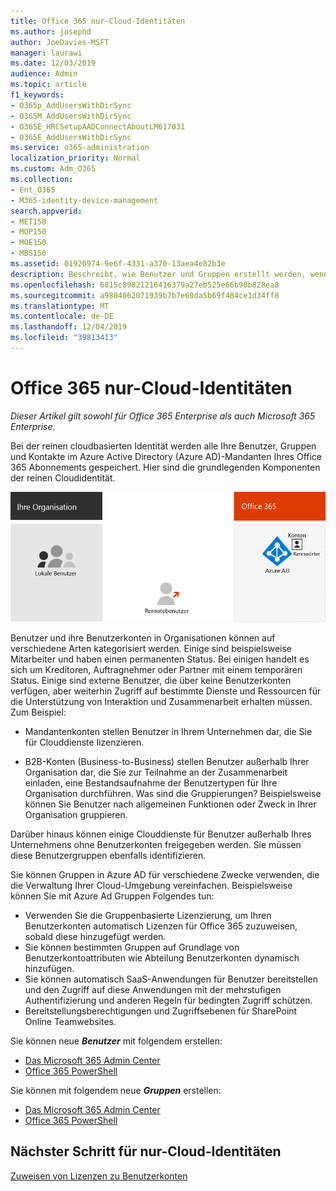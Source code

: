 ```yaml
---
title: Office 365 nur-Cloud-Identitäten
ms.author: josephd
author: JoeDavies-MSFT
manager: laurawi
ms.date: 12/03/2019
audience: Admin
ms.topic: article
f1_keywords:
- O365p_AddUsersWithDirSync
- O365M_AddUsersWithDirSync
- O365E_HRCSetupAADConnectAboutLM617031
- O365E_AddUsersWithDirSync
ms.service: o365-administration
localization_priority: Normal
ms.custom: Adm_O365
ms.collection:
- Ent_O365
- M365-identity-device-management
search.appverid:
- MET150
- MOP150
- MOE150
- MBS150
ms.assetid: 01920974-9e6f-4331-a370-13aea4e82b3e
description: Beschreibt, wie Benutzer und Gruppen erstellt werden, wenn Ihr Office 365-Abonnement nur Cloud-Identitäten verwendet.
ms.openlocfilehash: 6815c89821216416379a27eb525e66b90b828ea8
ms.sourcegitcommit: a9804062071939b7b7e60da5b69f484ce1d34ff8
ms.translationtype: MT
ms.contentlocale: de-DE
ms.lasthandoff: 12/04/2019
ms.locfileid: "39813413"
---
```

# <a name="office-365-cloud-only-identities"></a>Office 365 nur-Cloud-Identitäten

*Dieser Artikel gilt sowohl für Office 365 Enterprise als auch Microsoft 365 Enterprise*.

Bei der reinen cloudbasierten Identität werden alle Ihre Benutzer, Gruppen und Kontakte im Azure Active Directory (Azure AD)-Mandanten Ihres Office 365 Abonnements gespeichert. Hier sind die grundlegenden Komponenten der reinen Cloudidentität.
 
![](./media/about-office-365-identity/cloud-only-identity.png)

Benutzer und ihre Benutzerkonten in Organisationen können auf verschiedene Arten kategorisiert werden. Einige sind beispielsweise Mitarbeiter und haben einen permanenten Status. Bei einigen handelt es sich um Kreditoren, Auftragnehmer oder Partner mit einem temporären Status. Einige sind externe Benutzer, die über keine Benutzerkonten verfügen, aber weiterhin Zugriff auf bestimmte Dienste und Ressourcen für die Unterstützung von Interaktion und Zusammenarbeit erhalten müssen. Zum Beispiel:

- Mandantenkonten stellen Benutzer in Ihrem Unternehmen dar, die Sie für Clouddienste lizenzieren.

- B2B-Konten (Business-to-Business) stellen Benutzer außerhalb Ihrer Organisation dar, die Sie zur Teilnahme an der Zusammenarbeit einladen, eine Bestandsaufnahme der Benutzertypen für Ihre Organisation durchführen. Was sind die Gruppierungen? Beispielsweise können Sie Benutzer nach allgemeinen Funktionen oder Zweck in Ihrer Organisation gruppieren.

Darüber hinaus können einige Clouddienste für Benutzer außerhalb Ihres Unternehmens ohne Benutzerkonten freigegeben werden. Sie müssen diese Benutzergruppen ebenfalls identifizieren.

Sie können Gruppen in Azure AD für verschiedene Zwecke verwenden, die die Verwaltung Ihrer Cloud-Umgebung vereinfachen. Beispielsweise können Sie mit Azure Ad Gruppen Folgendes tun:

- Verwenden Sie die Gruppenbasierte Lizenzierung, um Ihren Benutzerkonten automatisch Lizenzen für Office 365 zuzuweisen, sobald diese hinzugefügt werden.
- Sie können bestimmten Gruppen auf Grundlage von Benutzerkontoattributen wie Abteilung Benutzerkonten dynamisch hinzufügen.
- Sie können automatisch SaaS-Anwendungen für Benutzer bereitstellen und den Zugriff auf diese Anwendungen mit der mehrstufigen Authentifizierung und anderen Regeln für bedingten Zugriff schützen.
- Bereitstellungsberechtigungen und Zugriffsebenen für SharePoint Online Teamwebsites.

Sie können neue ***Benutzer*** mit folgendem erstellen:

- [Das Microsoft 365 Admin Center](https://docs.microsoft.com/office365/admin/add-users/add-users)
- [Office 365 PowerShell](https://docs.microsoft.com/office365/enterprise/powershell/create-user-accounts-with-office-365-powershell)

Sie können mit folgendem neue ***Gruppen*** erstellen:

- [Das Microsoft 365 Admin Center](https://docs.microsoft.com/office365/admin/create-groups/create-groups)
- [Office 365 PowerShell](https://docs.microsoft.com/office365/enterprise/powershell/manage-office-365-groups-with-powershell)


## <a name="next-step-for-cloud-only-identities"></a>Nächster Schritt für nur-Cloud-Identitäten

[Zuweisen von Lizenzen zu Benutzerkonten](assign-licenses-to-user-accounts.md)
